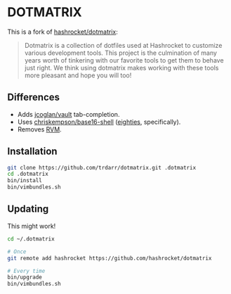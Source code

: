 DOTMATRIX
=========

This is a fork of [hashrocket/dotmatrix][]:

> Dotmatrix is a collection of dotfiles used at Hashrocket to customize various
> development tools. This project is the culmination of many years worth of
> tinkering with our favorite tools to get them to behave just right. We think
> using dotmatrix makes working with these tools more pleasant and hope you will
> too!


Differences
-----------

* Adds [jcoglan/vault][] tab-completion.
* Uses [chriskempson/base16-shell][] ([eighties][], specifically).
* Removes [RVM][].


Installation
------------

```zsh
git clone https://github.com/trdarr/dotmatrix.git .dotmatrix
cd .dotmatrix
bin/install
bin/vimbundles.sh
```


Updating
--------

This might work!

```zsh
cd ~/.dotmatrix

# Once
git remote add hashrocket https://github.com/hashrocket/dotmatrix

# Every time
bin/upgrade
bin/vimbundles.sh
```

[chriskempson/base16-shell]: https://github.com/chriskempson/base16-shell
[eighties]: https://chriskempson.github.io/base16/#eighties
[hashrocket/dotmatrix]: https://github.com/hashrocket/dotmatrix
[jcoglan/vault]: https://github.com/jcoglan/vault
[RVM]: https://rvm.io/
